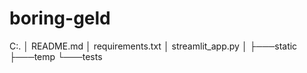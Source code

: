 # boring-geld


C:.
│   README.md
│   requirements.txt
│   streamlit_app.py
│
├───static
├───temp
└───tests